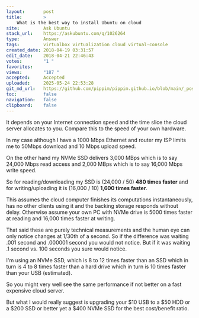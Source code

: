 ```yaml
---
layout:       post
title:        >
    What is the best way to install Ubuntu on cloud
site:         Ask Ubuntu
stack_url:    https://askubuntu.com/q/1026264
type:         Answer
tags:         virtualbox virtualization cloud virtual-console
created_date: 2018-04-19 03:31:57
edit_date:    2018-04-21 22:46:43
votes:        "1 "
favorites:    
views:        "187 "
accepted:     Accepted
uploaded:     2025-05-24 22:53:28
git_md_url:   https://github.com/pippim/pippim.github.io/blob/main/_posts/2018/2018-04-19-What-is-the-best-way-to-install-Ubuntu-on-cloud.md
toc:          false
navigation:   false
clipboard:    false
---
```


It depends on your Internet connection speed and the time slice the cloud server allocates to you. Compare this to the speed of your own hardware.

In my case although I have a 1000 Mbps Ethernet and router my ISP limits me to 50Mbps download and 10 Mbps upload speed.

On the other hand my NVMe SSD delivers 3,000 MBps which is to say 24,000 Mbps read access and 2,000 MBps which is to say 16,000 Mbps write speed.

So for reading/downloading my SSD is (24,000 / 50) **480 times faster** and for writing/uploading it is (16,000 / 10) **1,600 times faster**.

This assumes the cloud computer finishes its computations instantaneously, has no other clients using it and the backing storage responds without delay. Otherwise assume your own PC with NVMe drive is 5000 times faster at reading and 16,000 times faster at writing.

That said these are purely technical measurements and the human eye can only notice changes at 1/30th of a second. So if the difference was waiting .001 second and .000001 second you would not notice. But if it was waiting .1 second vs. 100 seconds you sure would notice.

I'm using an NVMe SSD, which is 8 to 12 times faster than an SSD which in turn is 4 to 8 times faster than a hard drive which in turn is 10 times faster than your USB (estimated).

So you might very well see the same performance if not better on a fast expensive cloud server.

But what I would really suggest is upgrading your $10 USB to a $50 HDD or a $200 SSD or better yet a $400 NVMe SSD for the best cost/benefit ratio.
